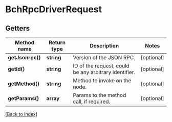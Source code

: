 # BchRpcDriverRequest

## Getters

Method name | Return type | Description | Notes
------------ | ------------- | ------------- | -------------
**getJsonrpc()** | **string** | Version of the JSON RPC. | [optional]
**getId()** | **string** | ID of the request, could be any arbitrary identifier. | [optional]
**getMethod()** | **string** | Method to invoke on the node. | [optional]
**getParams()** | **array** | Params to the method call, if required. | [optional]

[[Back to Index]](../index.md)
